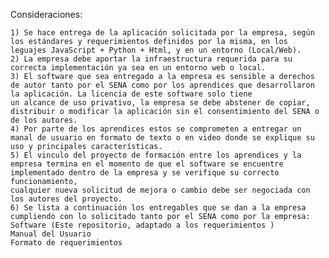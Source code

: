 
Consideraciones:

    1) Se hace entrega de la aplicación solicitada por la empresa, según los estándares y requerimientos definidos por la misma, en los leguajes JavaScript + Python + Html, y en un entorno (Local/Web).
    2) La empresa debe aportar la infraestructura requerida para su correcta implementación ya sea en un entorno web o local.
    3) El software que sea entregado a la empresa es sensible a derechos de autor tanto por el SENA como por los aprendices que desarrollaron la aplicación. La licencia de este software solo tiene 
    un alcance de uso privativo, la empresa se debe abstener de copiar, distribuir o modificar la aplicación sin el consentimiento del SENA o de los autores.
    4) Por parte de los aprendices estos se comprometen a entregar un manal de usuario en formato de texto o en video donde se explique su uso y principales características.
    5) El vinculo del proyecto de formación entre los aprendices y la empresa termina en el momento de que el software se encuentre implementado dentro de la empresa y se verifique su correcto funcionamiento, 
    cualquier nueva solicitud de mejora o cambio debe ser negociada con los autores del proyecto.
    6) Se lista a continuación los entregables que se dan a la empresa cumpliendo con lo solicitado tanto por el SENA como por la empresa:
    Software (Este repositorio, adaptado a los requerimientos )
    Manual del Usuario
    Formato de requerimientos
